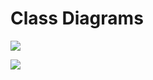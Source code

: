 # Class Diagrams

![](http://www.plantuml.com/plantuml/proxy?cache=no&src=https://raw.githubusercontent.com/opendemobank/diagrams/main/class/class.iuml)

![](http://www.plantuml.com/plantuml/proxy?cache=no&src=https://raw.githubusercontent.com/opendemobank/diagrams/main/class/class_paulius.iuml)
